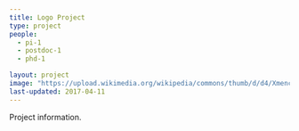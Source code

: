 ```yaml
---
title: Logo Project
type: project
people:
  - pi-1
  - postdoc-1
  - phd-1

layout: project
image: "https://upload.wikimedia.org/wikipedia/commons/thumb/d/d4/Xmencomic-logo.svg/2000px-Xmencomic-logo.svg.png"
last-updated: 2017-04-11
---
```




Project information.